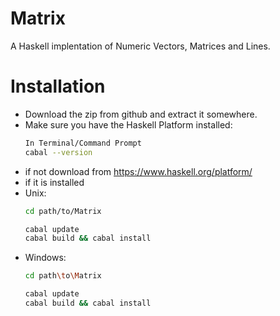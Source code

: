 Matrix
======

A Haskell implentation of Numeric Vectors, Matrices and Lines.

Installation
============

- Download the zip from github and extract it somewhere.
- Make sure you have the Haskell Platform installed:
    ```Bash
    In Terminal/Command Prompt
    cabal --version
    ```
- if not download from https://www.haskell.org/platform/
- if it is installed
- Unix:
    ```Bash
    cd path/to/Matrix
  
    cabal update
    cabal build && cabal install
    ```
- Windows:
    ```Bash
    cd path\to\Matrix

    cabal update
    cabal build && cabal install
    ```
